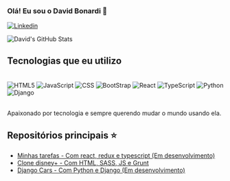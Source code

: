 ### Olá! Eu sou o David Bonardi 👋

[![Linkedin](	https://img.shields.io/badge/LinkedIn-0077B5?style=for-the-badge&logo=linkedin&logoColor=white)](https://www.linkedin.com/in/david-bonardi/)


![David's GitHub Stats](https://github-readme-stats.vercel.app/api?username=David-Bonardi&show_icons=true&theme=onedark)

## Tecnologias que eu utilizo

<div style="display: inline_block"><br/>
  <img align="center" alt="HTML5" src="https://img.shields.io/badge/HTML5-E34F26?style=for-the-badge&logo=html5&logoColor=white"/>
  <img align="center" alt="JavaScript" src="https://img.shields.io/badge/JavaScript-F7DF1E?style=for-the-badge&logo=javascript&logoColor=black"/>
  <img align="center" alt="CSS" src="https://img.shields.io/badge/CSS3-1572B6?style=for-the-badge&logo=css3&logoColor=white"/>
  <img align="center" alt="BootStrap" src="https://img.shields.io/badge/Bootstrap-563D7C?style=for-the-badge&logo=bootstrap&logoColor=white"/>
  <img align="center" alt="React" src="https://img.shields.io/badge/React-20232A?style=for-the-badge&logo=react&logoColor=61DAFB"/>
  <img align="center" alt="TypeScript" src="https://img.shields.io/badge/TypeScript-007ACC?style=for-the-badge&logo=typescript&logoColor=white"/>
  <img align="center" alt="Python" src="https://img.shields.io/badge/Python-14354C?style=for-the-badge&logo=python&logoColor=white"/>
  
  <img align="center" alt="Django" src="https://img.shields.io/badge/Django-092E20?style=for-the-badge&logo=django&logoColor=white"/>
  </div><br/>

  Apaixonado por tecnologia e sempre querendo mudar o mundo usando ela.

  ## Repositórios principais ⭐

  - [Minhas tarefas - Com react, redux e typescript (Em desenvolvimento)](https://github.com/David-Bonardi/minhas-tarefas)
  - [Clone disney+ - Com HTML, SASS, JS e Grunt](https://github.com/David-Bonardi/clone_disneyplus)
  - [Django Cars - Com Python e Django (Em desenvolvimento)](https://github.com/David-Bonardi/Django_cars)





